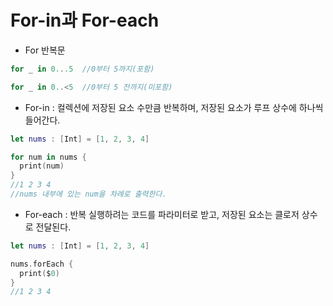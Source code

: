 # For-in과 For-each

- For 반복문
```swift
for _ in 0...5  //0부터 5까지(포함)
```
```swift
for _ in 0..<5  //0부터 5 전까지(미포함)
```

- For-in : 컬렉션에 저장된 요소 수만큼 반복하며, 저장된 요소가 루프 상수에 하나씩 들어간다.

```swift
let nums : [Int] = [1, 2, 3, 4]

for num in nums {
  print(num)
}
//1 2 3 4
//nums 내부에 있는 num을 차례로 출력한다.
```

- For-each : 반복 실행하려는 코드를 파라미터로 받고, 저장된 요소는 클로저 상수로 전달된다.
```swift
let nums : [Int] = [1, 2, 3, 4]

nums.forEach {
  print($0)
}
//1 2 3 4 
```
